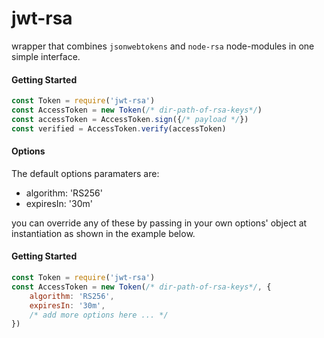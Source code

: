 # jwt-rsa
wrapper that combines <code>jsonwebtokens</code> and <code>node-rsa</code> node-modules in one simple interface.


#### Getting Started
```js
const Token = require('jwt-rsa')
const AccessToken = new Token(/* dir-path-of-rsa-keys*/)
const accessToken = AccessToken.sign({/* payload */})
const verified = AccessToken.verify(accessToken)
```

#### Options
The default options paramaters are:
- algorithm: 'RS256'
- expiresIn: '30m'

you can override any of these by passing in your own options' object at instantiation as shown in the example below. 

#### Getting Started
```js
const Token = require('jwt-rsa')
const AccessToken = new Token(/* dir-path-of-rsa-keys*/, {
    algorithm: 'RS256', 
    expiresIn: '30m',
    /* add more options here ... */
})

```